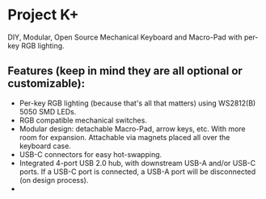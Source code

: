 # Project K+
DIY, Modular, Open Source Mechanical Keyboard and Macro-Pad with per-key RGB lighting.

## Features (keep in mind they are all optional or customizable):
- Per-key RGB lighting (because that's all that matters) using WS2812(B) 5050 SMD LEDs.
- RGB compatible mechanical switches.
- Modular design: detachable Macro-Pad, arrow keys, etc. With more room for expansion. Attachable via magnets placed all over the keyboard case.
- USB-C connectors for easy hot-swapping.
- Integrated 4-port USB 2.0 hub, with downstream USB-A and/or USB-C ports. If a USB-C port is connected, a USB-A port will be disconnected (on design process).
- 
